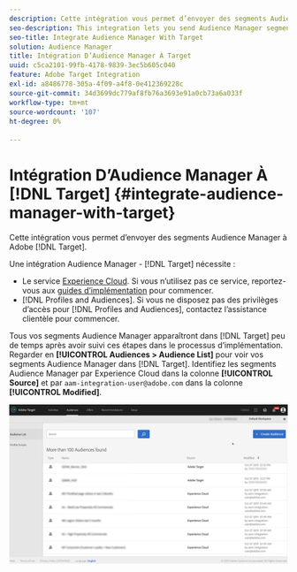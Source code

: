 ```yaml
---
description: Cette intégration vous permet d’envoyer des segments Audience Manager à Target.
seo-description: This integration lets you send Audience Manager segments to Target.
seo-title: Integrate Audience Manager With Target
solution: Audience Manager
title: Intégration D’Audience Manager À Target
uuid: c5ca2101-99fb-4178-9839-3ec5b605c040
feature: Adobe Target Integration
exl-id: a8486778-305a-4f09-a4f8-0e412369228c
source-git-commit: 34d3699dc779af8fb76a3693e91a0cb73a6a033f
workflow-type: tm+mt
source-wordcount: '107'
ht-degree: 0%

---
```


# Intégration D’Audience Manager À [!DNL Target] {#integrate-audience-manager-with-target}

Cette intégration vous permet d’envoyer des segments Audience Manager à Adobe [!DNL Target].

Une intégration Audience Manager - [!DNL Target] nécessite :

* Le service [Experience Cloud](https://experienceleague.adobe.com/docs/id-service/using/home.html). Si vous n’utilisez pas ce service, reportez-vous aux [guides d’implémentation](https://experienceleague.adobe.com/docs/id-service/using/implementation/implementation-guides.html) pour commencer.
* [!DNL Profiles and Audiences]. Si vous ne disposez pas des privilèges d’accès pour [!DNL Profiles and Audiences], contactez l’assistance clientèle pour commencer.

Tous vos segments Audience Manager apparaîtront dans [!DNL Target] peu de temps après avoir suivi ces étapes dans le processus d’implémentation. Regarder en **[!UICONTROL Audiences > Audience List]** pour voir vos segments Audience Manager dans [!DNL Target]. Identifiez les segments Audience Manager par Experience Cloud dans la colonne **[!UICONTROL Source]** et par `aam-integration-user@adobe.com` dans la colonne **[!UICONTROL Modified]**.

![](../assets/target.png)
